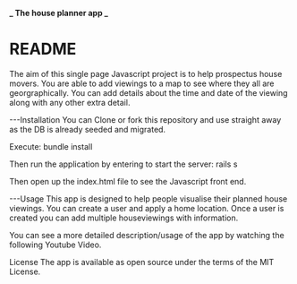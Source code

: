 **_ The house planner app _**

# README

The aim of this single page Javascript project is to help prospectus house movers. You are able to add viewings to a map to see where they all are georgraphically. You can add details about the time and date of the viewing along with any other extra detail.

---Installation
You can Clone or fork this repository and use straight away as the DB is already seeded and migrated.

Execute: bundle install

Then run the application by entering to start the server: rails s

Then open up the index.html file to see the Javascript front end.

---Usage
This app is designed to help people visualise their planned house viewings. You can create a user and apply a home location. Once a user is created you can add multiple houseviewings with information.

You can see a more detailed description/usage of the app by watching the following Youtube Video.

License The app is available as open source under the terms of the MIT License.
